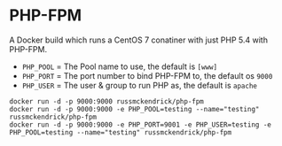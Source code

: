 PHP-FPM
=============

A Docker build which runs a CentOS 7 conatiner with just PHP 5.4 with PHP-FPM.

- `PHP_POOL` = The Pool name to use, the default is `[www]`
- `PHP_PORT` = The port number to bind PHP-FPM to, the default os `9000`
- `PHP_USER` = The user & group to run PHP as, the default is `apache`

```
docker run -d -p 9000:9000 russmckendrick/php-fpm
docker run -d -p 9000:9000 -e PHP_POOL=testing --name="testing" russmckendrick/php-fpm
docker run -d -p 9000:9000 -e PHP_PORT=9001 -e PHP_USER=testing -e PHP_POOL=testing --name="testing" russmckendrick/php-fpm
```